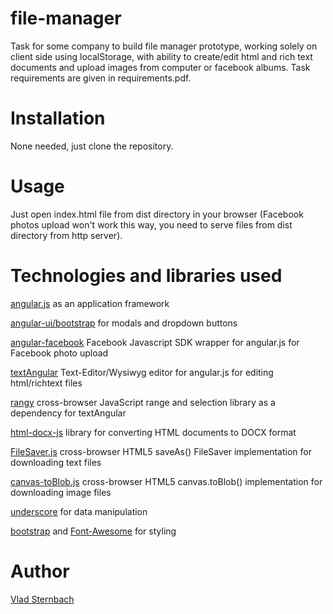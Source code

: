 file-manager
============

Task for some company to build file manager prototype, working solely on client side using localStorage, with ability to create/edit html and rich text documents and upload images from computer or facebook albums.
Task requirements are given in requirements.pdf.


Installation
============

None needed, just clone the repository.

Usage
============

Just open index.html file from dist directory in your browser (Facebook photos upload won't work this way, you need to serve files from dist directory from http server).


Technologies and libraries used
=====

[angular.js](https://github.com/angular/angular.js) as an application framework

[angular-ui/bootstrap](https://github.com/angular-ui/bootstrap) for modals and dropdown buttons

[angular-facebook](https://github.com/Ciul/angular-facebook) Facebook Javascript SDK wrapper for angular.js for Facebook photo upload

[textAngular](https://github.com/fraywing/textAngular) Text-Editor/Wysiwyg editor for angular.js for editing html/richtext files

[rangy](https://github.com/Dakuan/Rangy-bower) cross-browser JavaScript range and selection library as a dependency for textAngular

[html-docx-js](https://github.com/evidenceprime/html-docx-js) library for converting HTML documents to DOCX format

[FileSaver.js](https://github.com/eligrey/FileSaver.js) cross-browser HTML5 saveAs() FileSaver implementation for downloading text files

[canvas-toBlob.js](https://github.com/eligrey/canvas-toBlob.js) cross-browser HTML5 canvas.toBlob() implementation for downloading image files

[underscore](https://github.com/jashkenas/underscore) for data manipulation

[bootstrap](https://github.com/twbs/bootstrap) and [Font-Awesome](https://github.com/FortAwesome/Font-Awesome) for styling


Author
======

[Vlad Sternbach](http://github.com/gr82bu)
